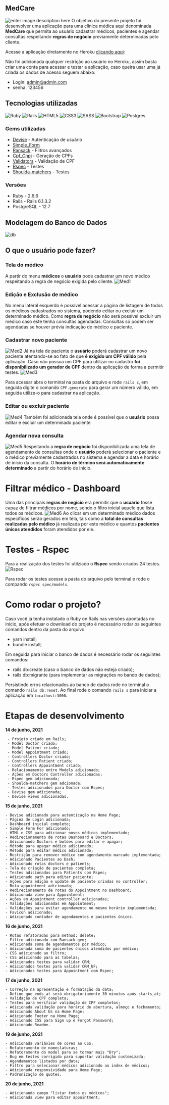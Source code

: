 ## MedCare
![enter image description here](https://res.cloudinary.com/dloadb2bx/image/upload/v1623961275/medcare1_gnbsd6.png)
O objetivo do presente projeto foi desenvolver uma aplicação para uma clínica médica aqui denominada **MedCare** que permita ao usuário cadastrar médicos, pacientes e agendar consultas respeitando **regras de negócio** previamente determinadas pelo cliente.

Acesse a aplicação diretamente no Heroku [clicando aqui](https://app-medcare.herokuapp.com/):

Não foi adicionada qualquer restrição ao usuário no Heroku, assim basta criar uma conta para acessar e testar a aplicação, caso queira usar uma já criada os dados de acesso seguem abaixo:

 - Login: admin@admin.com
 - senha: 123456

## Tecnologias utilizadas
<img alt="Ruby" src="https://img.shields.io/badge/ruby-%23CC342D.svg?style=for-the-badge&logo=ruby&logoColor=white"/> <img alt="Rails" src="https://img.shields.io/badge/rails-%23CC0000.svg?style=for-the-badge&logo=ruby-on-rails&logoColor=white"/> <img alt="HTML5" src="https://img.shields.io/badge/html5-%23E34F26.svg?style=for-the-badge&logo=html5&logoColor=white"/> <img alt="CSS3" src="https://img.shields.io/badge/css3-%231572B6.svg?style=for-the-badge&logo=css3&logoColor=white"/> <img alt="SASS" src="https://img.shields.io/badge/SASS-hotpink.svg?style=for-the-badge&logo=SASS&logoColor=white"/> <img alt="Bootstrap" src="https://img.shields.io/badge/bootstrap-%23563D7C.svg?style=for-the-badge&logo=bootstrap&logoColor=white"/> <img alt="Postgres" src ="https://img.shields.io/badge/postgres-%23316192.svg?style=for-the-badge&logo=postgresql&logoColor=white"/>

### Gems utilizadas
 - [Devise](https://github.com/heartcombo/devise) - Autenticação de usuário
 - [Simple_Form](https://github.com/heartcombo/simple_form)
 -  [Ransack](https://github.com/activerecord-hackery/ransack) - Filtros avançados
 - [Cpf_Cnpj](https://github.com/fnando/cpf_cnpj) - Geração de CPFs
 - [Validators](https://github.com/fnando/validators) - Validação de CPF
 - [Rspec](https://github.com/rspec/rspec) - Testes
 - [Shoulda-matchers](https://github.com/thoughtbot/shoulda-matchers) - Testes


### Versões
 - Ruby - 2.6.6
 - Rails - Rails 6.1.3.2
- PostgreSQL -  12.7

## Modelagem do Banco de Dados
![db](https://res.cloudinary.com/dloadb2bx/image/upload/v1623963141/medcaredb_hjiazf.png)

## O que o usuário pode fazer?

### Tela do médico
A partir do menu **médicos** o **usuário** pode cadastrar um novo médico respeitando a regra de negócio exigida pelo cliente.
![Med1](https://res.cloudinary.com/dloadb2bx/image/upload/v1623951654/medCare2_eb4zut.gif)

### Edição e Exclusão de médico
No menu lateral esquerdo é possível acessar a página de listagem de todos os médicos cadastrados no sistema, podendo editar ou excluir um determinado médico. Como **regra de negócio** não será possível excluir um médico caso este tenha consultas agendadas. Consultas só podem ser agendadas se houver prévia indicação de médico e paciente.

### Cadastrar novo paciente
![Med2](https://res.cloudinary.com/dloadb2bx/image/upload/v1623949079/medCare3_thkj8r.png)
Já na tela de paciente o **usuário** poderá cadastrar um novo paciente atentando-se ao fato de que **é exigido um CPF válido** pela aplicação.
Caso não possua um CPF para utilizar no cadastro **foi disponibilizado um gerador de CPF** dentro da aplicação de forma a permitir testes.
![Med3](https://res.cloudinary.com/dloadb2bx/image/upload/v1623949194/medCarecpf_klvbx0.png)

Para acessar abra o terminal na pasta do arquivo e rode `rails c`, em seguida digite o comando `CPF.generate` para gerar um número válido, em seguida utilize-o para cadastrar na aplicação.

### Editar ou excluir paciente
![Med4](https://res.cloudinary.com/dloadb2bx/image/upload/v1623950394/medCare7_bgfzdk.png)
Também foi adicionada tela onde é possível que o **usuário** possa editar e excluir um determinado paciente

### Agendar nova consulta
![Med5](https://res.cloudinary.com/dloadb2bx/image/upload/v1623949363/medCare4_niciwy.png)
Respeitando a **regra de negócio** foi disponibilizada uma tela de agendamento de consultas onde o **usuário** poderá selecionar o paciente e o médico previamente cadastrados no sistema e agendar a data e horário de início da consulta. O **horário de término será automaticamente determinado** a partir do horário de início.

# Filtrar médico - Dashboard
Uma das principais **regras de negício** era permitir que o **usuário** fosse capaz de filtrar médicos por nome, sendo o filtro inicial aquele que lista todos os médicos.
![Med6](https://res.cloudinary.com/dloadb2bx/image/upload/v1623951440/medCare_i31pcs.gif)
 Ao clicar em um determinado médico dados específicos serão gerados em tela, tais como a **total de consultas realizadas pelo médico** já realizada por este médico e quantos **pacientes únicos atendidos** foram atendidos por ele.

# Testes - Rspec
Para a realização dos testes foi utilziado o **Rspec** sendo criados 24 testes.
![Rspec](https://res.cloudinary.com/dloadb2bx/image/upload/v1623950824/medCareTest_mqvqsg.png)

Para rodar os testes acesse a pasta do arquivo pelo terminal e rode o compando `rspec spec/models`.

# Como rodar o projeto?
Caso você já tenha instalado o Ruby on Rails nas versões apontadas no início, após efetuar o download do projeto é necessário rodar os seguintes comandos dentro da pasta do arquivo:

-   yarn install;
-  bundle install;

Em seguida para iniciar o banco de dados é necessário rodar os seguintes comandos:

-   rails db:create (caso o banco de dados não esteja criado);
-   rails db:migrante (para implementar as migrações no bando de dados);

Persistindo erros relacionados ao banco de dados rode no terminal o comando  `rails db:reset`. Ao final rode o comando `rails s`  para iniciar a aplicação em `localhost:3000`.

# Etapas de desenvolvimento
**14 de junho, 2021**

     - Projeto criado em Rails;
     - Model Doctor criado;
     - Model Patient criado;
     - Model Appointment criado;
     - Controllers Doctor criado;
     - Controllers Patient criado;
     - Controllers Appointment criado;
     - Relacionamento entre Models adicionado;
     - Ações em Doctors Controller adicionadas;
     - Rspec gem adicionada;
     - Shoulda-matchers gem adcionada;
     - Testes adicionados para Doctor com Rspec;
     - Devise gem adicionada;
     - Devise views adicionadas.

**15 de junho, 2021**

    - Devise adicionado para autenticação na Home Page;
    - Página de Login adicionada;
    - Dashboard inicial completo;
    - Simple Form For adicionado;
    - HTML e CSS para adicionar novos médicos implementado;
    - Redirecionamento de rotas Dashboard e Doctors;
    - Adicionando Doctors e botões para editar e apagar;
    - Método para apagar médico adicionado;
    - Método para editar médico adicionado;
    - Restrição para remover médico com agendamento marcado implementada;
    - Adicionado Pacientes ao Dash;
    - Adicionado rotas doctors e patients;
    - Tela de criação de pacientes completa;
    - Testes adicionados para Patients com Rspec;
    - Adicionado path para editar paciente;
    - Ações para edição e update de paciente criadas no controller;
    - Rota appointment adicionada;
    - Redirecionamento de rotas do Appointment no Dashboard;
    - Adicionada view para Appointment;
    - Ações em Appointment controller adicionadas;
    - Validações adicionadas em Appointment;
    - Validações para evitar agendamento no mesmo horário implementada;
    - Favicon adicionado;
    - Adicionado contador de agendamentos e pacientes únicos.

**16 de junho, 2021**

    - Rotas refatoradas para method: delete;
    - Filtro adicionado com Ransack gem;
    - Adicionada soma de agendamentos por médico;
    - Adicionada soma de pacientes únicos atendidos por médico;
    - CSS adicionado ao filtro;
    - CSS adicionado para as tabelas;
    - Adicionados testes para validar CRM;
    - Adicionados testes para validar CRM_UF;
    - Adicionados testes para Appointment com Rspec;

**17 de junho, 2021**

    - Correção na apresentação e formatação da data;
    - Define que ends_at será obrigatoriamente 30 minutos após starts_at;
    - Validação de CPF completa;
    - Testes para verificar validação de CPF completos;
    - Adicionada validação para horário de abertura, almoço e fechamento;
    - Adicionado About Us na Home Page;
    - Adicionado Footer na Home Page;
    - Adicionado CSS para Sign up e Forgot Password;
    - Adicionado Readme.

**19 de junho, 2021**

    - Adicionada variávies de cores ao CSS;
    - Refatoramento de nomeclaturas;
    - Refatoramento do model para se tormar mais "Dry";
    - Bug em testes corrigido para suportar validação customizada;
    - Agendamentos listados por data;
    - Filtro para selecionar médicos adicionado ao index de médicos;
    - Adicionada responsividade para Home Page;
    - Padronização de quotes.

**20 de junho, 2021**

    - Adicionando campo "listar todos os médicos";
    - Adicionada view para editar appointment;
